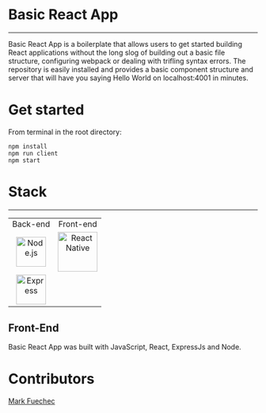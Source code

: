 # Basic React App
--- 
Basic React App is a boilerplate that allows users to get started building React applications without the long slog of building out a basic file structure, configuring webpack or dealing with trifling syntax errors.
The repository is easily installed and provides a basic component structure and server that will have you saying Hello World on localhost:4001 in minutes.
# Get started

From terminal in the root directory:
```
npm install
npm run client
npm start
```
# Stack
---
<table>
  <tr>
  </tr>
  <tr>
    <td align="center">Back-end</td>
    <td align="center">Front-end</td>
  </tr>
  <tr>
    <td align="center"><img src="https://seeklogo.com/images/N/nodejs-logo-FBE122E377-seeklogo.com.png" alt="Node.js" title="Node.js" width="60px"/></td>
    <td align="center"><img src="https://upload.wikimedia.org/wikipedia/commons/thumb/a/a7/React-icon.svg/1280px-React-icon.svg.png" alt="React Native" title="React Native" width="80px"/></td>
  </tr>
  <tr>
    <td align="center"><img src="https://buttercms.com/static/images/tech_banners/ExpressJS.png" alt="Express" title="Express" width="60px"/></td>
  </tr>
</table>

## Front-End
Basic React App was built with JavaScript, React, ExpressJs and Node.

# Contributors

[Mark Fuechec](https://github.com/mfuechec)

